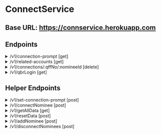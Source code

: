 # ConnectService

## Base URL: https://connservice.herokuapp.com

## Endpoints ##
<details>
   <summary>/v1/connection-prompt [get]</summary>
   <p>
   <ul>
      <li>Indicates if the user should be promted to connect</li>

   <li>Output: Status code [200/404]</li>
   </ul>
  </p>
 </details>

 <details>
   <summary>/v1/related-accounts [get]</summary>
   <p>
      <ul>
         <li>Returns a list of connected accounts sorted alphabetically by business name</li>
         <li>Input: ?connectionType=[association/connection]&qffNo=[1234567890]</li>
         <li>
            Output:
            [
               {
                  businessName: string,
                  firstName: string,
                  lastName: string,
                  type: string, //association, connection
                  nomineeId: string,
                  emailAddress: string,
                  points: integer,
                  level: integer,
                  qffNo: string
               }
            ]
         </li>
   </ul>
  </p>
 </details>

 <details>
   <summary>/v1/connections/:qffNo/:nomineeId [delete]</summary>
   <p>
      <ul>
         <li>Removes the specified connection</li>

   <li>Output:
   Status code</li>
   </ul>
  </p>
 </details>

 <details>
   <summary>/v1/qbrLogin [get]</summary>
   <p>
      <ul>
         <li>Displays QBR login page</li>
         <li>Input: /v1/qbrLogin?qffNo=1234567890&nomineeId=987654321&redirectUrl=http://www.google.com.au</li>
         <li>
            Output: QBR login page
         </li>
   </ul>
  </p>
 </details>

 ## Helper Endpoints ##

<details>
<summary>/v1/set-connection-prompt [post]</summary>
<p>
   <ul>
      <li>Sets show connection prompt to true or false</li>
      <li>Input:
      {
         "showConnectionPrompt": boolean
      }</li>
      <li>
         Output: Status code
      </li>
</ul>
</p>
</details>
<details>
<summary>/v1/connectNominee [post]</summary>
<p>
   <ul>
      <li>Connects nominee to qff number</li>
      <li>Input:
      {
         "qffNo": string,
         "nomineeId": string
      }</li>
      <li>
         Output: Status code
      </li>
</ul>
</p>
</details>
<details>
   <summary>/v1/getAllData [get]</summary>
   <p>
   <ul>
      <li>Retrieves a list of all nominees in DB</li>

   <li>Input:none

   <li>Output:
   [
      {
         businessName: string,
         firstName: string,
         lastName: string,
         type: string, //association, connection
         nomineeId: string,
         emailAddress: string,
         points: integer,
         level: integer,
         qffNo: string
      }
   ]</li>
   </ul>
  </p>
 </details>

 <details>
   <summary>/v1/resetData [post]</summary>
   <p>
   <ul>
      <li>Resets DB to original state</li>

   <li>Input:none

   <li>Output: Status code</li>
   </ul>
  </p>
 </details>

 <details>
   <summary>/v1/addNominee [post]</summary>
   <p>
   <ul>
      <li>Adds a nominee to DB</li>

   <li>Input:
      {
  "relationType": "association",
  "qffNo": 912345678,
  "account": {
	"qbrMember": {
	  "businessName": "My First Business"
	},
	"nominee": {
	  "nomineeId": 101,
	  "firstName": "First",
	  "lastName": "Business"
	}
  },
  "links": [
	{
	  "href": "https://connservice.herokuapp.com/v1/qbrLogin?qffNo=912345678&nomineeId=101",
	  "rel": "connect",
	  "method": "GET"
	}
  ]
}

   <li>Output: Staus code</li>
   </ul>
  </p>
 </details>

 <details>
   <summary>/v1/disconnectNominees [post]</summary>
   <p>
   <ul>
      <li>Disconnects all nominees for qffNo</li>

   <li>Input:
      {
           qffNo: string
       }

   <li>Output: Staus code</li>
   </ul>
  </p>
 </details>

